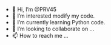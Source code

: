 - 👋 Hi, I’m @PRV45
- 👀 I’m interested modify my code.
- 🌱 I’m currently learning Python code.
- 💞️ I’m looking to collaborate on ...
- 📫 How to reach me ...

<!---
PRV45/PRV45 is a ✨ special ✨ repository because its `README.md` (this file) appears on your GitHub profile.
You can click the Preview link to take a look at your changes.
--->

